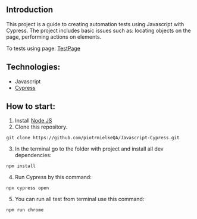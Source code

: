 
## Introduction
This project is a guide to creating automation tests using Javascript with Cypress.  The project includes basic issues such as: locating objects on the page, performing actions on elements. 

To tests using page: [TestPage](http://automationpractice.com/index.php)

## Technologies:
- Javascript
- [Cypress](https://www.cypress.io/)

## How to start:
1. Install [Node JS](https://nodejs.org/en/download/)
2. Clone this repository.

```
git clone https://github.com/piotrmielkeQA/Javascript-Cypress.git

```

3. In the terminal go to the folder with project and install all dev dependencies:

```
npm install

```
4. Run Cypress by this command:
```
npx cypress open 

```
5. You can run all test from terminal use this command:
```
npm run chrome
```
